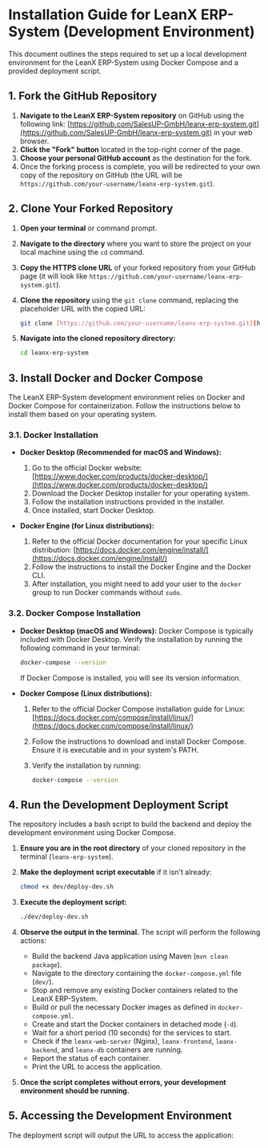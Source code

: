 # Installation Guide for LeanX ERP-System (Development Environment)

This document outlines the steps required to set up a local development environment for the LeanX ERP-System using Docker Compose and a provided deployment script.

## 1. Fork the GitHub Repository

1.  **Navigate to the LeanX ERP-System repository** on GitHub using the following link: [https://github.com/SalesUP-GmbH/leanx-erp-system.git](https://github.com/SalesUP-GmbH/leanx-erp-system.git) in your web browser.
2.  **Click the "Fork" button** located in the top-right corner of the page.
3.  **Choose your personal GitHub account** as the destination for the fork.
4.  Once the forking process is complete, you will be redirected to your own copy of the repository on GitHub (the URL will be `https://github.com/your-username/leanx-erp-system.git`).

## 2. Clone Your Forked Repository

1.  **Open your terminal** or command prompt.
2.  **Navigate to the directory** where you want to store the project on your local machine using the `cd` command.
3.  **Copy the HTTPS clone URL** of your forked repository from your GitHub page (it will look like `https://github.com/your-username/leanx-erp-system.git`).
4.  **Clone the repository** using the `git clone` command, replacing the placeholder URL with the copied URL:

    ```bash
    git clone [https://github.com/your-username/leanx-erp-system.git](https://github.com/your-username/leanx-erp-system.git)
    ```

5.  **Navigate into the cloned repository directory:**

    ```bash
    cd leanx-erp-system
    ```

## 3. Install Docker and Docker Compose

The LeanX ERP-System development environment relies on Docker and Docker Compose for containerization. Follow the instructions below to install them based on your operating system.

### 3.1. Docker Installation

* **Docker Desktop (Recommended for macOS and Windows):**
    1.  Go to the official Docker website: [https://www.docker.com/products/docker-desktop/](https://www.docker.com/products/docker-desktop/)
    2.  Download the Docker Desktop installer for your operating system.
    3.  Follow the installation instructions provided in the installer.
    4.  Once installed, start Docker Desktop.

* **Docker Engine (for Linux distributions):**
    1.  Refer to the official Docker documentation for your specific Linux distribution: [https://docs.docker.com/engine/install/](https://docs.docker.com/engine/install/)
    2.  Follow the instructions to install the Docker Engine and the Docker CLI.
    3.  After installation, you might need to add your user to the `docker` group to run Docker commands without `sudo`.

### 3.2. Docker Compose Installation

* **Docker Desktop (macOS and Windows):** Docker Compose is typically included with Docker Desktop. Verify the installation by running the following command in your terminal:

    ```bash
    docker-compose --version
    ```

    If Docker Compose is installed, you will see its version information.

* **Docker Compose (Linux distributions):**
    1.  Refer to the official Docker Compose installation guide for Linux: [https://docs.docker.com/compose/install/linux/](https://docs.docker.com/compose/install/linux/)
    2.  Follow the instructions to download and install Docker Compose. Ensure it is executable and in your system's PATH.
    3.  Verify the installation by running:

        ```bash
        docker-compose --version
        ```

## 4. Run the Development Deployment Script

The repository includes a bash script to build the backend and deploy the development environment using Docker Compose.

1.  **Ensure you are in the root directory** of your cloned repository in the terminal (`leanx-erp-system`).
2.  **Make the deployment script executable** if it isn't already:

    ```bash
    chmod +x dev/deploy-dev.sh
    ```

3.  **Execute the deployment script:**

    ```bash
    ./dev/deploy-dev.sh
    ```

4.  **Observe the output in the terminal.** The script will perform the following actions:
    * Build the backend Java application using Maven (`mvn clean package`).
    * Navigate to the directory containing the `docker-compose.yml` file (`dev/`).
    * Stop and remove any existing Docker containers related to the LeanX ERP-System.
    * Build or pull the necessary Docker images as defined in `docker-compose.yml`.
    * Create and start the Docker containers in detached mode (`-d`).
    * Wait for a short period (10 seconds) for the services to start.
    * Check if the `leanx-web-server` (Nginx), `leanx-frontend`, `leanx-backend`, and `leanx-db` containers are running.
    * Report the status of each container.
    * Print the URL to access the application.

5.  **Once the script completes without errors, your development environment should be running.**

## 5. Accessing the Development Environment

The deployment script will output the URL to access the application:
